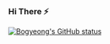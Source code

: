 <!--
**bbokyoung/bbokyoung** is a ✨ _special_ ✨ repository because its `README.md` (this file) appears on your GitHub profile.

Here are some ideas to get you started:

- 🔭 I’m currently working on ...
- 🌱 I’m currently learning ...
- 👯 I’m looking to collaborate on ...
- 🤔 I’m looking for help with ...
- 💬 Ask me about ...
- 📫 How to reach me: ...
- 😄 Pronouns: ...
- ⚡ Fun fact: ...
-->

### Hi There ⚡
[![Bogyeong's GitHub status](https://github-readme-stats.vercel.app/api?username=bbokyoung)](https://github.com/bbokyoung/github-readme-stats)
